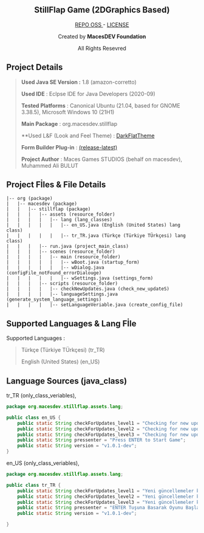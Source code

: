 <h2 align="center"><b>StillFlap Game (2DGraphics Based)</b></h2>
<p align="center">
  <a href="https://github.com/macesdev/stillflap/">REPO OSS </a> -
  <a href="https://macesdev.github.io/macesdev/projects/stillflap/license">LICENSE</a>
  <p align="center"> Created by <b>MacesDEV Foundation</b> </p>
  <p align="center"> All Rights Resevred </p>
<h4 align="center"></h4>


<h2> Project Details </h2>

> **Used Java SE Version :** 1.8 (amazon-corretto)
> 
> **Used IDE** : Eclpse IDE for Java Developers (2020-09)
>
> **Tested Platforms** : Canonical Ubuntu (21.04, based for GNOME 3.38.5), Microsoft Windows 10 (21H1)
>
> **Main Package** : org.macesdev.stillflap
>
> **Used L&F (Look and Feel Theme) : <a href="https://github.com/nerzhulart/DarkFlatTheme/blob/master/src/DarkFlatTheme.theme.json">DarkFlatTheme</a>
>
> **Form Builder Plug-in** : <a href="https://marketplace.eclipse.org/content/windowbuilder">(release-latest)</a>
> 
> **Project Author** : Maces Games STUDIOS (behalf on macesdev), Muhammed Ali BULUT

<h2> Project Fİles & File Details </h2>

```
|-- org (package)
|   |-- macesdev (package)
|   |   |-- stillflap (package)
|   |   |   |-- assets (resource_folder)
|   |   |   |   |-- lang (lang_classes)
|   |   |   |   |   |-- en_US.java (English (United States) lang class)
|   |   |   |   |   |-- tr_TR.java (Türkçe (Türkiye TÜrkçesi) lang class)
|   |   |   |-- run.java (project_main_class)
|   |   |   |-- scenes (resource_folder)
|   |   |   |   |-- main (resource_folder)
|   |   |   |   |   |-- wBoot.java (startup_form)
|   |   |   |   |   |-- wDialog.java (configFile_notFound_errorDialouge)
|   |   |   |   |   |-- wSettings.java (settings_form)
|   |   |   |-- scripts (resource_folder)
|   |   |   |   |-- checkNewUpdates.java (check_new_updateS)
|   |   |   |   |-- languageSettings.java (generate_system_language_settings)
|   |   |   |   |-- setLanguageVeriable.java (create_config_file)

```
<h2> Supported Languages & Lang Fİle</h2>

Supported Languages : 
> Türkçe (Türkiye TÜrkçesi) (tr_TR)
> 
> English (United States) (en_US)

<h2> Language Sources (java_class)</h2>

tr_TR (only_class_veriables), 

```java
package org.macesdev.stillflap.assets.lang;

public class en_US {
	public static String checkForUpdates_level1 = "Checking for new updates.";
	public static String checkForUpdates_level2 = "Checking for new updates..";
	public static String checkForUpdates_level3 = "Checking for new updates...";
	public static String pressenter = "Press ENTER to Start Game";
	public static String version = "v1.0.1-dev";
}
```

en_US (only_class_veriables), 

```java
package org.macesdev.stillflap.assets.lang;

public class tr_TR {
	public static String checkForUpdates_level1 = "Yeni güncellemeler kontrol ediliyor.";
	public static String checkForUpdates_level2 = "Yeni güncellemeler kontrol ediliyor..";
	public static String checkForUpdates_level3 = "Yeni güncellemeler kontrol ediliyor...";
	public static String pressenter = "ENTER Tuşuna Basarak Oyunu Başlat";
	public static String version = "v1.0.1-dev";

}
```
